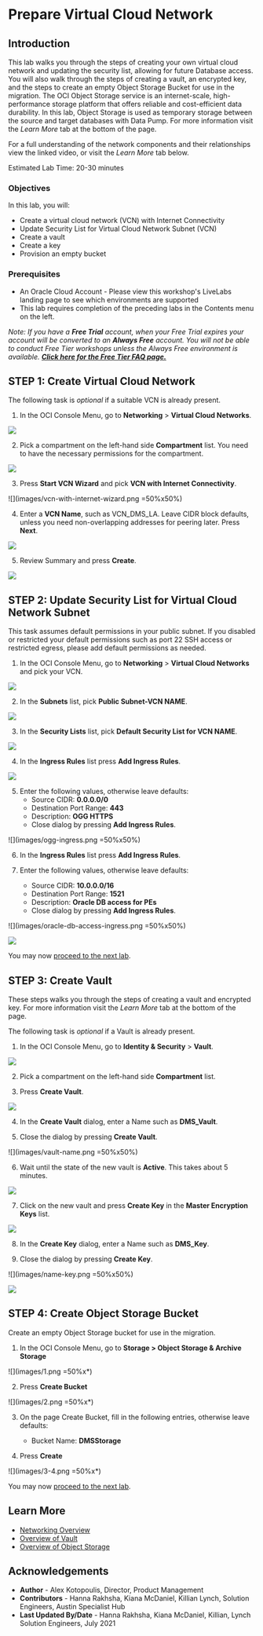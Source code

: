 # Prepare Virtual Cloud Network

## Introduction

This lab walks you through the steps of creating your own virtual cloud network and updating the security list, allowing for future Database access. You will also walk through the steps of creating a vault, an encrypted key, and the steps to create an empty Object Storage Bucket for use in the migration. The OCI Object Storage service is an internet-scale, high-performance storage platform that offers reliable and cost-efficient data durability. In this lab, Object Storage is used as temporary storage between the source and target databases with Data Pump. For more information visit the *Learn More* tab at the bottom of the page.

For a full understanding of the network components and their relationships view the linked video, or visit the *Learn More* tab below.

  [](youtube:mIYSgeX5FkM)

Estimated Lab Time: 20-30 minutes

### Objectives

In this lab, you will:
* Create a virtual cloud network (VCN) with Internet Connectivity
* Update Security List for Virtual Cloud Network Subnet (VCN)
* Create a vault
* Create a key
* Provision an empty bucket

### Prerequisites

* An Oracle Cloud Account - Please view this workshop's LiveLabs landing page to see which environments are supported
* This lab requires completion of the preceding labs in the Contents menu on the left.

*Note: If you have a **Free Trial** account, when your Free Trial expires your account will be converted to an **Always Free** account. You will not be able to conduct Free Tier workshops unless the Always Free environment is available. **[Click here for the Free Tier FAQ page.](https://www.oracle.com/cloud/free/faq.html)***

## **STEP 1**: Create Virtual Cloud Network

The following task is *optional* if a suitable VCN is already present.

1. In the OCI Console Menu, go to **Networking** > **Virtual Cloud Networks**.

  ![](images/vcn-location.png)

2. Pick a compartment on the left-hand side **Compartment** list. You need to have the necessary permissions for the compartment.

  ![](images/create-vcn-in-compartment.png)

3. Press **Start VCN Wizard** and pick **VCN with Internet Connectivity**.

  ![](images/vcn-with-internet-wizard.png =50%x50%)

4. Enter a **VCN Name**, such as VCN\_DMS\_LA. Leave CIDR block defaults, unless you need non-overlapping addresses for peering later. Press **Next**.

  ![](images/vcn-configuration.png)

5. Review Summary and press **Create**.

  ![](images/vcn-review-and-create.png)

## **STEP 2:** Update Security List for Virtual Cloud Network Subnet

This task assumes default permissions in your public subnet. If you disabled or restricted your default permissions such as port 22 SSH access or restricted egress, please add default permissions as needed.

1. In the OCI Console Menu, go to **Networking** > **Virtual Cloud Networks** and pick your VCN.

  ![](images/created-vcn.png)

2. In the **Subnets** list, pick **Public Subnet-VCN NAME**.

  ![](images/vcn-public-subnet.png)

3. In the **Security Lists** list, pick **Default Security List for VCN NAME**.

  ![](images/public-subnet-default-sl.png)

4. In the **Ingress Rules** list press **Add Ingress Rules**.

  ![](images/add-ingress.png)

5. Enter the following values, otherwise leave defaults:
    - Source CIDR: **0.0.0.0/0**
    - Destination Port Range: **443**
    - Description: **OGG HTTPS**
    - Close dialog by pressing **Add Ingress Rules**.

  ![](images/ogg-ingress.png =50%x50%)

6. In the **Ingress Rules** list press **Add Ingress Rules**.

7. Enter the following values, otherwise leave defaults:
    - Source CIDR: **10.0.0.0/16**
    - Destination Port Range: **1521**
    - Description: **Oracle DB access for PEs**
    - Close dialog by pressing **Add Ingress Rules**.

  ![](images/oracle-db-access-ingress.png =50%x50%)

![](images/ingress-rules.png)

You may now [proceed to the next lab](#next).


## **STEP 3:** Create Vault

These steps walks you through the steps of creating a vault and encrypted key. For more information visit the *Learn More* tab at the bottom of the page.

The following task is *optional* if a Vault is already present.

1. In the OCI Console Menu, go to **Identity & Security** > **Vault**.

  ![](images/vault-oci-menu.png)

2. Pick a compartment on the left-hand side **Compartment** list.

3. Press **Create Vault**.

  ![](images/create-vault.png)

4. In the **Create Vault** dialog, enter a Name such as **DMS\_Vault**.

5. Close the dialog by pressing **Create Vault**.

  ![](images/vault-name.png =50%x50%)

6. Wait until the state of the new vault is **Active**. This takes about 5 minutes.

  ![](images/active-vault.png)

7. Click on the new vault and press **Create Key** in the **Master Encryption Keys** list.

  ![](images/create-key.png)

8. In the **Create Key** dialog, enter a Name such as **DMS\_Key**.

9. Close the dialog by pressing **Create Key**.

  ![](images/name-key.png =50%x50%)

![](images/created-key.png)



## **STEP 4**: Create Object Storage Bucket

Create an empty Object Storage bucket for use in the migration.

1. In the OCI Console Menu, go to **Storage > Object Storage & Archive Storage**

  ![](images/1.png =50%x*)

2. Press **Create Bucket**

  ![](images/2.png =50%x*)

3. On the page Create Bucket, fill in the following entries, otherwise leave defaults:

    - Bucket Name: **DMSStorage**

4. Press **Create**

  ![](images/3-4.png =50%x*)

You may now [proceed to the next lab](#next).


## Learn More

* [Networking Overview](https://docs.oracle.com/en-us/iaas/Content/Network/Concepts/overview.htm)
* [Overview of Vault](https://docs.oracle.com/en-us/iaas/Content/KeyManagement/Concepts/keyoverview.htm)
* [Overview of Object Storage](https://docs.oracle.com/en-us/iaas/Content/Object/Concepts/objectstorageoverview.htm)

## Acknowledgements
* **Author** - Alex Kotopoulis, Director, Product Management
* **Contributors** -  Hanna Rakhsha, Kiana McDaniel, Killian Lynch, Solution Engineers, Austin Specialist Hub
* **Last Updated By/Date** - Hanna Rakhsha, Kiana McDaniel, Killian, Lynch Solution Engineers, July 2021
